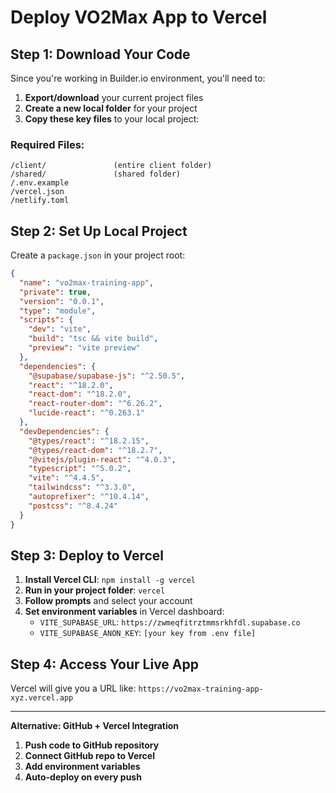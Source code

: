 # Deploy VO2Max App to Vercel

## Step 1: Download Your Code

Since you're working in Builder.io environment, you'll need to:

1. **Export/download** your current project files
2. **Create a new local folder** for your project
3. **Copy these key files** to your local project:

### Required Files:

```
/client/               (entire client folder)
/shared/               (shared folder)
/.env.example
/vercel.json
/netlify.toml
```

## Step 2: Set Up Local Project

Create a `package.json` in your project root:

```json
{
  "name": "vo2max-training-app",
  "private": true,
  "version": "0.0.1",
  "type": "module",
  "scripts": {
    "dev": "vite",
    "build": "tsc && vite build",
    "preview": "vite preview"
  },
  "dependencies": {
    "@supabase/supabase-js": "^2.50.5",
    "react": "^18.2.0",
    "react-dom": "^18.2.0",
    "react-router-dom": "^6.26.2",
    "lucide-react": "^0.263.1"
  },
  "devDependencies": {
    "@types/react": "^18.2.15",
    "@types/react-dom": "^18.2.7",
    "@vitejs/plugin-react": "^4.0.3",
    "typescript": "^5.0.2",
    "vite": "^4.4.5",
    "tailwindcss": "^3.3.0",
    "autoprefixer": "^10.4.14",
    "postcss": "^8.4.24"
  }
}
```

## Step 3: Deploy to Vercel

1. **Install Vercel CLI**: `npm install -g vercel`
2. **Run in your project folder**: `vercel`
3. **Follow prompts** and select your account
4. **Set environment variables** in Vercel dashboard:
   - `VITE_SUPABASE_URL`: `https://zwmeqfitrztmmsrkhfdl.supabase.co`
   - `VITE_SUPABASE_ANON_KEY`: `[your key from .env file]`

## Step 4: Access Your Live App

Vercel will give you a URL like: `https://vo2max-training-app-xyz.vercel.app`

---

**Alternative: GitHub + Vercel Integration**

1. **Push code to GitHub repository**
2. **Connect GitHub repo to Vercel**
3. **Add environment variables**
4. **Auto-deploy on every push**
